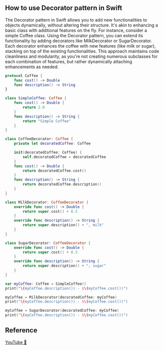 ## How to use Decorator pattern in Swift

The Decorator pattern in Swift allows you to add new functionalities to objects dynamically, without altering their structure. It's akin to enhancing a basic class with additional features on the fly. For instance, consider a simple Coffee class. Using the Decorator pattern, you can extend its functionality by adding decorators like MilkDecorator or SugarDecorator. Each decorator enhances the coffee with new features (like milk or sugar), stacking on top of the existing functionalities. This approach maintains code cleanliness and modularity, as you're not creating numerous subclasses for each combination of features, but rather dynamically attaching enhancements as needed.

```swift
protocol Coffee {
    func cost() -> Double
    func description() -> String
}

class SimpleCoffee: Coffee {
    func cost() -> Double {
        return 2.0
    }
    func description() -> String {
        return "Simple Coffee"
    }
}

class CoffeeDecorator: Coffee {
    private let decoratedCoffee: Coffee

    init(decoratedCoffee: Coffee) {
        self.decoratedCoffee = decoratedCoffee
    }
    func cost() -> Double {
        return decoratedCoffee.cost()
    }
    func description() -> String {
        return decoratedCoffee.description()
    }
}

class MilkDecorator: CoffeeDecorator {
    override func cost() -> Double {
        return super.cost() + 0.5
    }
    override func description() -> String {
        return super.description() + ", milk"
    }
}

class SugarDecorator: CoffeeDecorator {
    override func cost() -> Double {
        return super.cost() + 0.3
    }
    override func description() -> String {
        return super.description() + ", sugar"
    }
}

var myCoffee: Coffee = SimpleCoffee()
print("\(myCoffee.description()) - $\(myCoffee.cost())")

myCoffee = MilkDecorator(decoratedCoffee: myCoffee)
print("\(myCoffee.description()) - $\(myCoffee.cost())")

myCoffee = SugarDecorator(decoratedCoffee: myCoffee)
print("\(myCoffee.description()) - $\(myCoffee.cost())")
```

## Reference

[YouTube 👀]()